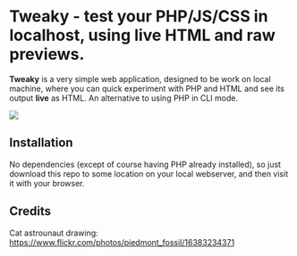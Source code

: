 # Tweaky - test your PHP/JS/CSS in localhost, using live HTML and raw previews.

**Tweaky** is a very simple web application, designed to be work on local machine,  where you can quick experiment with PHP and HTML and see its output **live** as HTML. An alternative to using PHP in CLI mode. 

<img src = 'https://kpion.github.io/tweaky/res/media/tweaky.gif'>

## Installation

No dependencies (except of course having PHP already installed), so just download this repo to some location on your local webserver, and then visit it with your browser.

## Credits

Cat astrounaut drawing: https://www.flickr.com/photos/piedmont_fossil/16383234371





